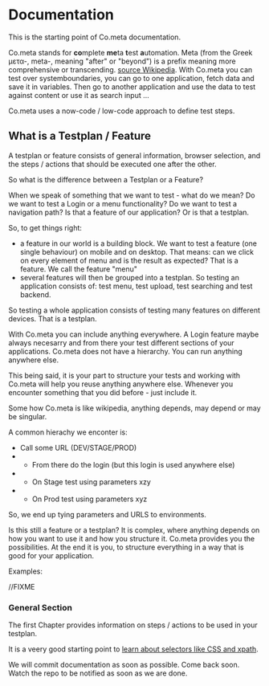 # Documentation

This is the starting point of Co.meta documentation. 

Co.meta stands for **co**mplete **me**ta **t**est **a**utomation. Meta (from the Greek μετα-, meta-, meaning "after" or "beyond") is a prefix meaning more comprehensive or transcending. [source Wikipedia](https://en.wikipedia.org/wiki/Meta). With Co.meta you can test over systemboundaries, you can go to one application, fetch data and save it in variables. Then go to another application and use the data to test against content or use it as search input ...

Co.meta uses a now-code / low-code approach to define test steps. 

## What is a Testplan / Feature

A testplan or feature consists of general information, browser selection, and the steps / actions that should be executed one after the other. 

So what is the difference between a Testplan or a Feature?

When we speak of something that we want to test - what do we mean?  Do we want to test a Login or a menu functionality? Do we want to test a navigation path?
Is that a feature of our application? Or is that a testplan.

So, to get things right:

* a feature in our world is a building block. We want to test a feature (one single behaviour) on mobile and on desktop. That means: can we click on every element of menu and is the result as expected? That is a feature. We call the feature "menu"
* several features will then be grouped into a testplan. So testing an application consists of: test menu, test upload, test searching and test backend.

So testing a whole application consists of testing many features on different devices. That is a testplan.

With Co.meta you can include anything everywhere. A Login feature maybe always necesarry and from there your test different sections of your applications.
Co.meta does not have a hierarchy. You can run anything anywhere else.

This being said, it is your part to structure your tests and working with Co.meta will help you reuse anything anywhere else. Whenever you encounter something that you did before - just include it.

Some how Co.meta is like wikipedia, anything depends, may depend or may be singular.

A common hierachy we enconter is:
* Call some URL (DEV/STAGE/PROD)
* * From there do the login (but this login is used anywhere else)
* * On Stage test using parameters xzy
* * On Prod test using parameters xyz

So, we end up tying parameters and URLS to environments.

Is this still a feature or a testplan? It is complex, where anything depends on how you want to use it and how you structure it. Co.meta provides you the possibilities. At the end it is you, to structure everything in a way that is good for your application.

Examples:

//FIXME

### General Section 

The first Chapter provides information on steps / actions to be used in your testplan.

It is a veery good starting point to [learn about selectors like CSS and xpath](css-xpath.md). 

We will commit documentation as soon as possible. Come back soon. Watch the repo to be notified as soon as we are done.
